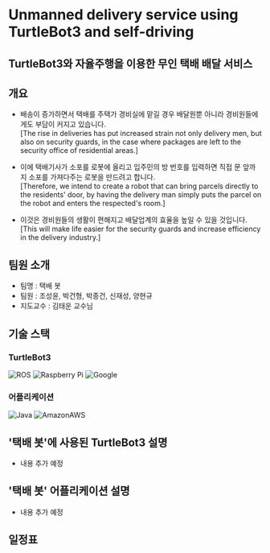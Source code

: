 # Unmanned delivery service using TurtleBot3 and self-driving
## TurtleBot3와 자율주행을 이용한 무인 택배 배달 서비스
## 개요
* 배송이 증가하면서 택배를 주택가 경비실에 맡길 경우 배달원뿐 아니라 경비원들에게도 부담이 커지고 있습니다.
</br> [The rise in deliveries has put increased strain not only delivery men, but also on security guards, in the case where packages are left to the security office of residential areas.]

* 이에 택배기사가 소포를 로봇에 올리고 입주민의 방 번호를 입력하면 직접 문 앞까지 소포를 가져다주는 로봇을 만드려고 합니다.
</br> [Therefore, we intend to create a robot that can bring parcels directly to the residents' door, by having the delivery man simply puts the parcel on the robot and enters the respected's room.]

* 이것은 경비원들의 생활이 편해지고 배달업계의 효율을 높일 수 있을 것입니다.
</br> [This will make life easier for the security guards and increase efficiency in the delivery industry.]

## 팀원 소개
* 팀명 : 택배 봇
* 팀원 : 조성윤, 박건형, 박종건, 신재성, 양현규
* 지도교수 : 김태운 교수님
## 기술 스택

### TurtleBot3
<img alt="ROS" src ="https://img.shields.io/badge/ROS-22314E.svg?&style=for-the-badge&logo=ROS&logoColor=white"/> <img alt="Raspberry Pi" src ="https://img.shields.io/badge/Raspberry Pi-A22846.svg?&style=for-the-badge&logo=Raspberry Pi&logoColor=white"/> <img alt="Google" src ="https://img.shields.io/badge/Google Cartographer-4285F4.svg?&style=for-the-badge&logo=Google&logoColor=white"/>


### 어플리케이션
<img alt="Java" src ="https://img.shields.io/badge/Java-007396.svg?&style=for-the-badge&logo=Java&logoColor=white"/> <img alt="AmazonAWS" src ="https://img.shields.io/badge/Amazon EC2-232F3E.svg?&style=for-the-badge&logo=AmazonAWS&logoColor=white"/>

## '택배 봇'에 사용된 TurtleBot3 설명
* 내용 추가 예정

## '택배 봇' 어플리케이션 설명
* 내용 추가 예정

## 일정표


